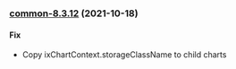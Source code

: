 
<a name="common-8.3.12"></a>
### [common-8.3.12](https://github.com/truecharts/apps/compare/common-8.3.11...common-8.3.12) (2021-10-18)

#### Fix

* Copy ixChartContext.storageClassName to child charts
